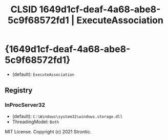 ﻿---
title: "CLSID 1649d1cf-deaf-4a68-abe8-5c9f68572fd1 | ExecuteAssociation"
excerpt: What is COM-Object CLSID 1649d1cf-deaf-4a68-abe8-5c9f68572fd1?
---

# {1649d1cf-deaf-4a68-abe8-5c9f68572fd1}

* (default): `ExecuteAssociation`

## Registry


### InProcServer32

* (default): `C:\Windows\system32\windows.storage.dll`
* ThreadingModel: `Both`

MIT License. Copyright (c) 2021 Strontic.


